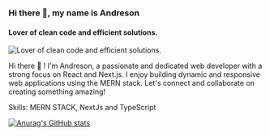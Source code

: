 ### Hi there 👋, my name is Andreson
#### Lover of clean code and efficient solutions.
![Lover of clean code and efficient solutions.](https://images.unsplash.com/photo-1579403124614-197f69d8187b?crop=entropy&cs=tinysrgb&fit=max&fm=jpg&ixid=M3w0MjY5ODB8MHwxfGFsbHx8fHx8fHx8fDE3MjEyNTA1Njd8&ixlib=rb-4.0.3&q=20&w=1050&h=1000)

Hi there 👋 ! I'm Andreson, a passionate and dedicated web developer with a strong focus on React and Next.js. I enjoy building dynamic and responsive web applications using the MERN stack. Let's connect and collaborate on creating something amazing!

Skills: MERN STACK, NextJs and TypeScript














 [![Anurag's GitHub stats](https://github-readme-stats.vercel.app/api?username=Andreson26)](https://github.com/anuraghazra/github-readme-stats)


